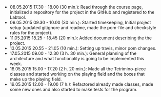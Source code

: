 - 08.05.2015 17.30 - 18.00 (30 min.):
	Read through the course page, initialized a repository for the project in the GitHub and registered to the Labtool.
- 09.05.2015 09.30 - 10.00 (30 min.):
	Started timekeeping, Initial project setup (updated gitignore and readme, made the pom-file and checkstyle rules for the project).
- 11.05.2015 18.25 - 18.45 (20 min.):
	Added document describing the the project.
- 13.05.2015 20.55 - 21.05 (10 min.):
	Setting up travis, minor pom changes.
- 17.05.2015 09.00 - 12.30 (3 h. 30 min.):
	General planning of the architecture and what functionality is going to be implemented this week.
- 18.05.2015 15.00 - 17.20 (2 h. 20 min.):
	Made all the Tetrimino-piece classes and started working on the playing field and the boxes that make up the playing field.
- 19.05.2015 12.00 - 19.00 (7 h.):
	Refactored already made classes, made some new ones and also started to make tests for the program.